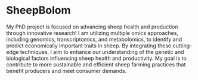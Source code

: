 # SheepBolom
My PhD project is focused on advancing sheep health and production through innovative research! I am utilizing multiple omics approaches, including genomics, transcriptomics, and metabolomics, to identify and predict economically important traits in sheep.  By integrating these cutting-edge techniques, I aim to enhance our understanding of the genetic and biological factors influencing sheep health and productivity. My goal is to contribute to more sustainable and efficient sheep farming practices that benefit producers and meet consumer demands. 


